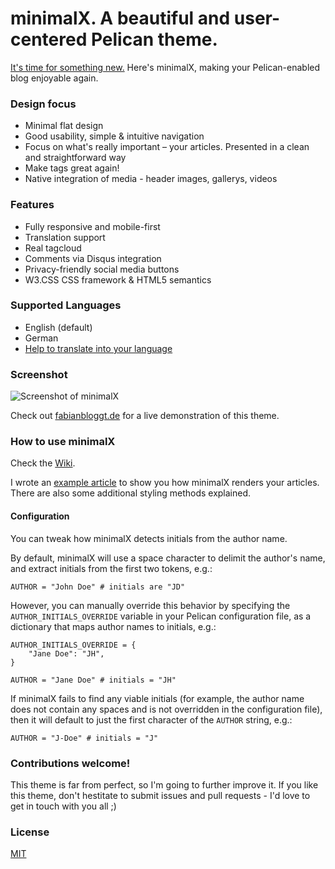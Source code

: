 minimalX. A beautiful and user-centered Pelican theme.
========================================================

[It's time for something new.](http://fabianbloggt.de/minimalx-pelican-theme.html) Here's minimalX, making your Pelican-enabled blog enjoyable again.

### Design focus
- Minimal flat design
- Good usability, simple & intuitive navigation
- Focus on what's really important &ndash; your articles. Presented in a clean and straightforward way
- Make tags great again!
- Native integration of media - header images, gallerys, videos


### Features
- Fully responsive and mobile-first
- Translation support
- Real tagcloud
- Comments via Disqus integration
- Privacy-friendly social media buttons
- W3.CSS CSS framework & HTML5 semantics

### Supported Languages
- English (default)
- German
- [Help to translate into your language](https://www.transifex.com/art1fa/minimalx/)

### Screenshot
![Screenshot of minimalX](minimalX.png)

Check out [fabianbloggt.de](http://fabianbloggt.de) for a live demonstration of this theme.

### How to use minimalX

Check the [Wiki](https://github.com/art1fa/minimalX/wiki).

I wrote an [example article](http://fabianbloggt.de/minimalx-article-format.html) to show you how minimalX renders your articles. There are also some additional styling methods explained.

#### Configuration

You can tweak how minimalX detects initials from the author name.

By default, minimalX will use a space character to delimit the author's name,
and extract initials from the first two tokens, e.g.:

    AUTHOR = "John Doe" # initials are "JD"

However, you can manually override this behavior by specifying the
`AUTHOR_INITIALS_OVERRIDE` variable in your Pelican configuration file, as a
dictionary that maps author names to initials, e.g.:

    AUTHOR_INITIALS_OVERRIDE = {
        "Jane Doe": "JH",
    }

    AUTHOR = "Jane Doe" # initials = "JH"

If minimalX fails to find any viable initials (for example, the author name
does not contain any spaces and is not overridden in the configuration file),
then it will default to just the first character of the `AUTHOR` string, e.g.:

    AUTHOR = "J-Doe" # initials = "J"

### Contributions welcome!

This theme is far from perfect, so I'm going to further improve it. If you like this theme, don't hestitate to submit issues and pull requests - I'd love to get in touch with you all ;)

### License
[MIT](LICENSE)
